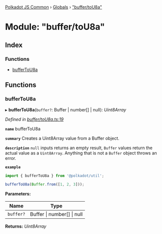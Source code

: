 [Polkadot JS Common](../README.md) › [Globals](../globals.md) › ["buffer/toU8a"](_buffer_tou8a_.md)

# Module: "buffer/toU8a"

## Index

### Functions

* [bufferToU8a](_buffer_tou8a_.md#buffertou8a)

## Functions

###  bufferToU8a

▸ **bufferToU8a**(`buffer?`: Buffer | number[] | null): *Uint8Array*

*Defined in [buffer/toU8a.ts:19](https://github.com/polkadot-js/common/blob/ffc6b032/packages/util/src/buffer/toU8a.ts#L19)*

**`name`** bufferToU8a

**`summary`** Creates a Uint8Array value from a Buffer object.

**`description`** 
`null` inputs returns an empty result, `Buffer` values return the actual value as a `Uint8Array`. Anything that is not a `Buffer` object throws an error.

**`example`** 
<BR>

```javascript
import { bufferToU8a } from '@polkadot/util';

bufferToU8a(Buffer.from([1, 2, 3]));
```

**Parameters:**

Name | Type |
------ | ------ |
`buffer?` | Buffer &#124; number[] &#124; null |

**Returns:** *Uint8Array*
